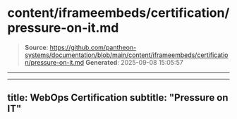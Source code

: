 # content/iframeembeds/certification/pressure-on-it.md

> **Source**: https://github.com/pantheon-systems/documentation/blob/main/content/iframeembeds/certification/pressure-on-it.md
> **Generated**: 2025-09-08 15:05:57

---

---
title: WebOps Certification
subtitle: "Pressure on IT"
---

<Partial file="certification-guide/pressure-on-it.md" />
